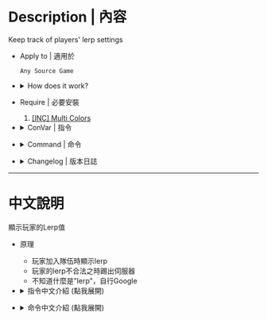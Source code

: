 # Description | 內容
Keep track of players' lerp settings
    
* Apply to | 適用於
    ```
    Any Source Game
    ```

* <details><summary>How does it work?</summary>

    * Display lerp when player joins team to play.
    * Kick player if lerp is illegal
    * If you don't know what is "lerp", please google it
</details>

* Require | 必要安裝
    1. [[INC] Multi Colors](https://github.com/fbef0102/L4D1_2-Plugins/releases/tag/Multi-Colors)

* <details><summary>ConVar | 指令</summary>

    * cfg/sourcemod/lerptracker.cfg
        ```php
        // Log changes to client lerp. 1=Log initial lerp and changes 2=Log changes only
        sm_log_lerp "1"

        // Announce changes to client lerp. 1=Announce initial lerp and changes 2=Announce changes only
        sm_announce_lerp "1"

        // Fix Lerp values clamping incorrectly when interp_ratio 0 is allowed
        sm_fixlerp "1"

        // Kick players whose settings breach this Hard upper-limit for player lerps.
        sm_max_interp "0.5"

        // Display Style, 0 = default, 1 = team based
        sm_lerpstyle "1"

        // Minimum allowed lerp value, Force player to Spec if lower than Minimum
        sm_min_lerp "0.000"

        // Maximum allowed lerp value, Force player to Spec if greater than Maximum
        sm_max_lerp "0.1"
        ```
</details>

* <details><summary>Command | 命令</summary>

	* **List the Lerps of all players in game**
		```php
		sm_lerps
		```
</details>

* <details><summary>Changelog | 版本日誌</summary>

    * v1.1
        * Remake Code

    * Original
        * [ProdigySim/L4D2-Competitive-Framework](https://github.com/ProdigySim/L4D2-Competitive-Framework/blob/master/addons/sourcemod/scripting/lerpmonitor.sp)
</details>

- - - -
# 中文說明
顯示玩家的Lerp值

* 原理
    * 玩家加入隊伍時顯示lerp
    * 玩家的lerp不合法之時踢出伺服器
    * 不知道什麼是"lerp"，自行Google

* <details><summary>指令中文介紹 (點我展開)</summary>

    * cfg/sourcemod/lerptracker.cfg
        ```php
        // Logs文件如何記錄? 1=記錄玩家最初的lerp與改變時的lerp 2=記錄玩家改變時的lerp
        sm_log_lerp "1"

        // 聊天框如何顯示?. 1=顯示玩家最初的lerp與改變時的lerp 2=顯示玩家改變時的lerp
        sm_announce_lerp "1"

        // 為1時，當伺服器允許interp_ratio 0之時修復客戶端的lerp參數
        sm_fixlerp "1"

        // 玩家的lerp超過此數值之時，踢出伺服器
        sm_max_interp "0.5"

        // 顯示lerp的顏色, 0 = 白色, 1 = 隊伍顏色 (紅或藍)
        sm_lerpstyle "1"

        // 允許的最小lerp值, 當玩家比這數值低時將會被移至旁觀
        sm_min_lerp "0.000"

        // 允許的最大lerp值, 當玩家比這數值高時將會被移至旁觀
        sm_max_lerp "0.1"
        ```
</details>

* <details><summary>命令中文介紹 (點我展開)</summary>

	* **顯示所有玩家的Lerp**
		```php
		sm_lerps
		```
</details>
